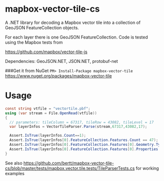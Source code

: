 # mapbox-vector-tile-cs 

A .NET library for decoding a Mapbox vector tile into a collection of GeoJSON FeatureCollection objects.

For each layer there is one GeoJSON FeatureCollection. Code is tested using the Mapbox tests from

https://github.com/mapbox/vector-tile-js

Dependencies: GeoJSON.NET, JSON.NET, protobuf-net

###Get it from NuGet 
`
PM> Install-Package mapbox-vector-tile
`
https://www.nuget.org/packages/mapbox-vector-tile

# Usage

```cs
const string vtfile = "vectortile.pbf";
using (var stream = File.OpenRead(vtfile))
{
  // parameters: tileColumn = 67317, tileRow = 43082, tileLevel = 17 
  var layerInfos = VectorTileParser.Parse(stream,67317,43082,17);

  Assert.IsTrue(layerInfos.Count==1);
  Assert.IsTrue(layerInfos[0].FeatureCollection.Features.Count == 47);
  Assert.IsTrue(layerInfos[0].FeatureCollection.Features[0].Geometry.Type == GeoJSONObjectType.Polygon);
  Assert.IsTrue(layerInfos[0].FeatureCollection.Features[0].Properties.Count==2);
}
```

See also https://github.com/bertt/mapbox-vector-tile-cs/blob/master/tests/mapbox.vector.tile.tests/TileParserTests.cs for working examples

